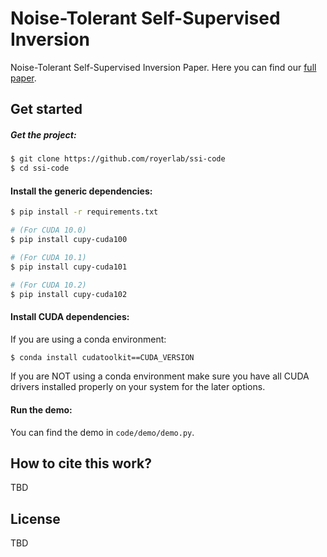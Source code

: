 # Noise-Tolerant Self-Supervised Inversion
Noise-Tolerant Self-Supervised Inversion Paper.
Here you can find our [full paper](paper/Noise_Tolerant_Self_Supervised_Inversion.pdf).

## Get started

##### Get the project:
```bash
$ git clone https://github.com/royerlab/ssi-code
$ cd ssi-code
```

#### Install the generic dependencies:
```bash
$ pip install -r requirements.txt

# (For CUDA 10.0)
$ pip install cupy-cuda100

# (For CUDA 10.1)
$ pip install cupy-cuda101

# (For CUDA 10.2)
$ pip install cupy-cuda102
```

#### Install CUDA dependencies:

If you are using a conda environment:
```bash
$ conda install cudatoolkit==CUDA_VERSION
```

If you are NOT using a conda environment make 
sure you have all CUDA drivers installed properly
on your system for the later options.

#### Run the demo:
You can find the demo in `code/demo/demo.py`.

## How to cite this work?

TBD

## License

TBD

